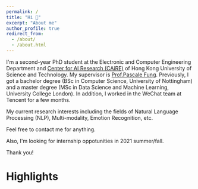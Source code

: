 ```yaml
---
permalink: /
title: "Hi 🤗"
excerpt: "About me"
author_profile: true
redirect_from:
  - /about/
  - /about.html
---
```


I'm a second-year PhD student at the Electronic and Computer Engineering Department and [Center for AI Research (CAiRE)](https://caire.ust.hk/) of Hong Kong University of Science and Technology. My supervisor is [Prof.Pascale Fung](https://pascale.home.ece.ust.hk). Previously, I got a bachelor degree (BSc in Computer Science, University of Nottingham) and a master degree (MSc in Data Science and Machine Learning, University College London). In addition, I worked in the WeChat team at Tencent for a few months.

My current research interests including the fields of Natural Language Processing (NLP), Multi-modality, Emotion Recognition, etc.

Feel free to contact me for anything.

Also, I'm looking for internship oppotunities in 2021 summer/fall.

Thank you!

Highlights
======

